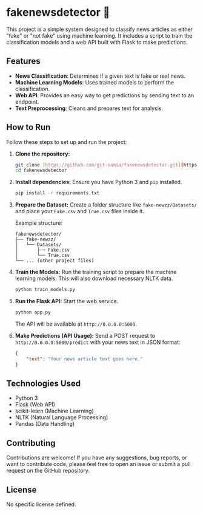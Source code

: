 # fakenewsdetector 📰
This project is a simple system designed to classify news articles as either "fake" or "not fake" using machine learning. It includes a script to train the classification models and a web API built with Flask to make predictions.

## Features

* **News Classification**: Determines if a given text is fake or real news.
* **Machine Learning Models**: Uses trained models to perform the classification.
* **Web API**: Provides an easy way to get predictions by sending text to an endpoint.
* **Text Preprocessing**: Cleans and prepares text for analysis.

## How to Run

Follow these steps to set up and run the project:

1.  **Clone the repository:**

    ```bash
    git clone [https://github.com/git-samia/fakenewsdetector.git](https://github.com/git-samia/fakenewsdetector.git)
    cd fakenewsdetector
    ```

2.  **Install dependencies:**
    Ensure you have Python 3 and `pip` installed.

    ```bash
    pip install -r requirements.txt
    ```

3.  **Prepare the Dataset:**
    Create a folder structure like `fake-newzz/Datasets/` and place your `Fake.csv` and `True.csv` files inside it.

    Example structure:

    ```
    fakenewsdetector/
    ├── fake-newzz/
    │   └── Datasets/
    │       ├── Fake.csv
    │       └── True.csv
    └── ... (other project files)
    ```

4.  **Train the Models:**
    Run the training script to prepare the machine learning models. This will also download necessary NLTK data.

    ```bash
    python train_models.py
    ```

5.  **Run the Flask API:**
    Start the web service.

    ```bash
    python app.py
    ```

    The API will be available at `http://0.0.0.0:5000`.

6.  **Make Predictions (API Usage):**
    Send a POST request to `http://0.0.0.0:5000/predict` with your news text in JSON format:

    ```json
    {
        "text": "Your news article text goes here."
    }
    ```

## Technologies Used

* Python 3
* Flask (Web API)
* scikit-learn (Machine Learning)
* NLTK (Natural Language Processing)
* Pandas (Data Handling)

## Contributing

Contributions are welcome! If you have any suggestions, bug reports, or want to contribute code, please feel free to open an issue or submit a pull request on the GitHub repository.

## License

No specific license defined.
